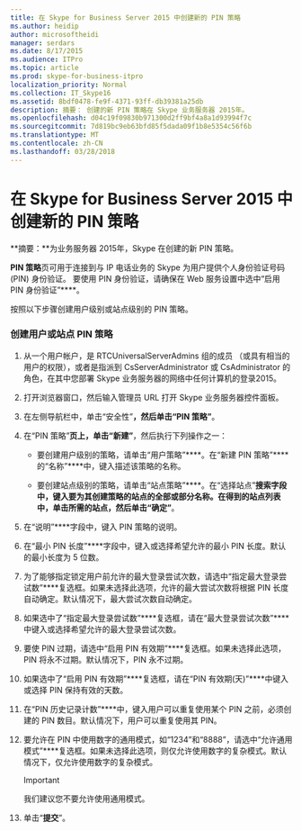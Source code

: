 ```yaml
---
title: 在 Skype for Business Server 2015 中创建新的 PIN 策略
ms.author: heidip
author: microsoftheidi
manager: serdars
ms.date: 8/17/2015
ms.audience: ITPro
ms.topic: article
ms.prod: skype-for-business-itpro
localization_priority: Normal
ms.collection: IT_Skype16
ms.assetid: 8bdf0478-fe9f-4371-93ff-db39381a25db
description: 摘要： 创建的新 PIN 策略在 Skype 业务服务器 2015年。
ms.openlocfilehash: d04c19f09830b971300d2ff9bf4a8a1d93994f7c
ms.sourcegitcommit: 7d819bc9eb63bfd85f5dada09f1b8e5354c56f6b
ms.translationtype: MT
ms.contentlocale: zh-CN
ms.lasthandoff: 03/28/2018
---
```

# <a name="create-a-new-pin-policy-in-skype-for-business-server-2015"></a>在 Skype for Business Server 2015 中创建新的 PIN 策略
 
**摘要：**为业务服务器 2015年，Skype 在创建的新 PIN 策略。
  
**PIN 策略**页可用于连接到与 IP 电话业务的 Skype 为用户提供个人身份验证号码 (PIN) 身份验证。 要使用 PIN 身份验证，请确保在 Web 服务设置中选中“启用 PIN 身份验证”****。
  
按照以下步骤创建用户级别或站点级别的 PIN 策略。 
  
### <a name="to-create-a-user-or-site-pin-policy"></a>创建用户或站点 PIN 策略

1.  从一个用户帐户，是 RTCUniversalServerAdmins 组的成员 （或具有相当的用户的权限），或者是指派到 CsServerAdministrator 或 CsAdministrator 的角色，在其中您部署 Skype 业务服务器的网络中任何计算机的登录2015。
    
2. 打开浏览器窗口，然后输入管理员 URL 打开 Skype 业务服务器控件面板。 
    
3. 在左侧导航栏中，单击“安全性”****，然后单击“PIN 策略”****。
    
4. 在“PIN 策略”****页上，单击“新建”****，然后执行下列操作之一：
    
   - 要创建用户级别的策略，请单击“用户策略”****。在“新建 PIN 策略”****的“名称”****中，键入描述该策略的名称。
    
   - 要创建站点级别的策略，请单击“站点策略”****。在“选择站点”****搜索字段中，键入要为其创建策略的站点的全部或部分名称。在得到的站点列表中，单击所需的站点，然后单击“确定”****。
    
5. 在“说明”****字段中，键入 PIN 策略的说明。
    
6. 在“最小 PIN 长度”****字段中，键入或选择希望允许的最小 PIN 长度。默认的最小长度为 5 位数。
    
7. 为了能够指定锁定用户前允许的最大登录尝试次数，请选中“指定最大登录尝试数”****复选框。如果未选择此选项，允许的最大尝试次数将根据 PIN 长度自动确定。默认情况下，最大尝试次数自动确定。
    
8. 如果选中了“指定最大登录尝试数”****复选框，请在“最大登录尝试次数”****中键入或选择希望允许的最大登录尝试次数。
    
9. 要使 PIN 过期，请选中“启用 PIN 有效期”****复选框。如果未选择此选项，PIN 将永不过期。默认情况下，PIN 永不过期。
    
10. 如果选中了“启用 PIN 有效期”****复选框，请在“PIN 有效期(天)”****中键入或选择 PIN 保持有效的天数。
    
11. 在“PIN 历史记录计数”****中，键入用户可以重复使用某个 PIN 之前，必须创建的 PIN 数目。默认情况下，用户可以重复使用其 PIN。
    
12. 要允许在 PIN 中使用数字的通用模式，如“1234”和“8888”，请选中“允许通用模式”****复选框。如果未选择此选项，则仅允许使用数字的复杂模式。默认情况下，仅允许使用数字的复杂模式。
    
    > [!IMPORTANT]
    > 我们建议您不要允许使用通用模式。 
  
13. 单击“**提交**”。
    


